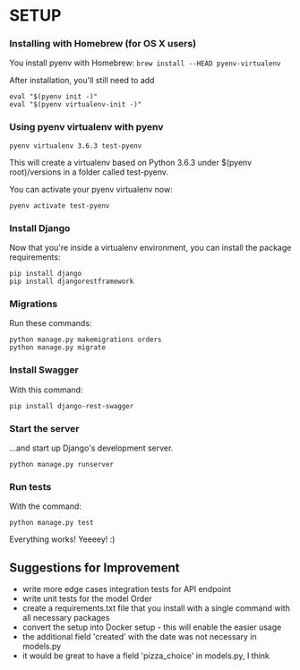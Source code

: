 # SETUP

### Installing with Homebrew (for OS X users)

You install pyenv with Homebrew:
```brew install --HEAD pyenv-virtualenv```

After installation, you'll still need to add

```
eval "$(pyenv init -)"
eval "$(pyenv virtualenv-init -)"
```

### Using pyenv virtualenv with pyenv

```
pyenv virtualenv 3.6.3 test-pyenv
```
This will create a virtualenv based on Python 3.6.3 under $(pyenv root)/versions in a folder called test-pyenv.


You can activate your pyenv virtualenv now:
```
pyenv activate test-pyenv
```

### Install Django

Now that you're inside a virtualenv environment, you can install the package requirements:
```
pip install django
pip install djangorestframework
```

### Migrations

Run these commands:
```
python manage.py makemigrations orders
python manage.py migrate
```

### Install Swagger

With this command:
```
pip install django-rest-swagger
```

### Start the server

...and start up Django's development server.
```
python manage.py runserver
```

### Run tests

With the command:
```
python manage.py test
```

Everything works! Yeeeey! :)

## Suggestions for Improvement

- write more edge cases integration tests for API endpoint
- write unit tests for the model Order
- create a requirements.txt file that you install with a single command with all necessary packages
- convert the setup into Docker setup - this will enable the easier usage
- the additional field 'created' with the date was not necessary in models.py
- it would be great to have a field 'pizza_choice' in models.py, I think





